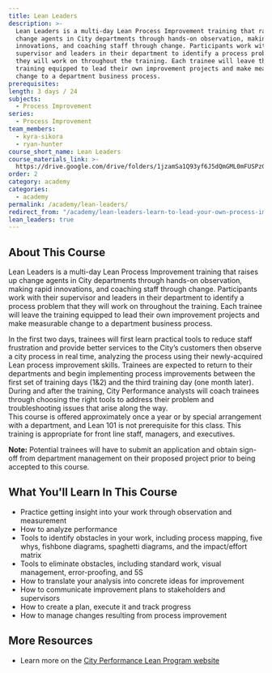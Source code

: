 ```yaml
---
title: Lean Leaders
description: >-
  Lean Leaders is a multi-day Lean Process Improvement training that raises up
  change agents in City departments through hands-on observation, making rapid
  innovations, and coaching staff through change. Participants work with their
  supervisor and leaders in their department to identify a process problem that
  they will work on throughout the training. Each trainee will leave the
  training equipped to lead their own improvement projects and make measurable
  change to a department business process.
prerequisites:
length: 3 days / 24
subjects:
  - Process Improvement
series:
  - Process Improvement
team_members:
  - kyra-sikora
  - ryan-hunter
course_short_name: Lean Leaders
course_materials_link: >-
  https://drive.google.com/drive/folders/1jzamSa1Q93yf6J5dQmGML0mFUSPzGfsv?usp=sharing
order: 2
category: academy
categories:
  - academy
permalink: /academy/lean-leaders/
redirect_from: "/academy/lean-leaders-learn-to-lead-your-own-process-improvement-project/"
lean_leaders: true
---
```


## About This Course

Lean Leaders is a multi-day Lean Process Improvement training that raises up change agents in City departments through hands-on observation, making rapid innovations, and coaching staff through change. Participants work with their supervisor and leaders in their department to identify a process problem that they will work on throughout the training. Each trainee will leave the training equipped to lead their own improvement projects and make measurable change to a department business process.

In the first two days, trainees will first learn practical tools to reduce staff frustration and provide better services to the City’s customers then observe a city process in real time, analyzing the process using their newly-acquired Lean process improvement skills. Trainees are expected to return to their departments and begin implementing process improvements between the first set of training days (1&2) and the third training day (one month later). During and after the training, City Performance analysts will coach trainees through choosing the right tools to address their problem and troubleshooting issues that arise along the way. <br>This course is offered approximately once a year or by special arrangement with a department, and Lean 101 is not prerequisite for this class. This training is appropriate for front line staff, managers, and executives. 

**Note:** Potential trainees will have to submit an application and obtain sign-off from department management on their proposed project prior to being accepted to this course. 

## What You'll Learn In This Course

* Practice getting insight into your work through observation and measurement
* How to analyze performance
* Tools to identify obstacles in your work, including process mapping, five whys, fishbone diagrams, spaghetti diagrams, and the impact/effort matrix
* Tools to eliminate obstacles, including standard work, visual management, error-proofing, and 5S
* How to translate your analysis into concrete ideas for improvement
* How to communicate improvement plans to stakeholders and supervisors
* How to create a plan, execute it and track progress
* How to manage changes resulting from process improvement

## More Resources

* Learn more on the [City Performance Lean Program website](https://cityperformanceleanprogram.weebly.com/)